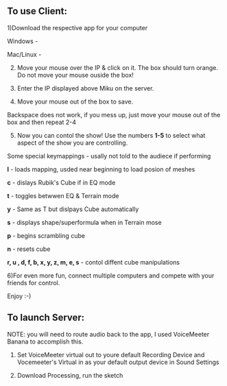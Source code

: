 ## To use Client:

1)Download the respective app for your computer

Windows -

Mac/Linux - 

2) Move your mouse over the IP & click on it. The box should turn orange. Do not move your mouse ouside the box!

3) Enter the IP displayed above Miku on the server.

4) Move your mouse out of the box to save.

Backspace does not work, if you mess up, just move your mouse out of the box and then repeat 2-4

5) Now you can contol the show! Use the numbers **1-5** to select what aspect of the show you are controlling.

Some special keymappings - usally not told to the audiece if performing

**l** - loads mapping, usded near beginning to load posion of meshes

**c** - dislays Rubik's Cube if in EQ mode

**t** - toggles betwwen EQ & Terrain mode

**y** - Same as T but dislpays Cube automatically

**s** - displays shape/superformula when in Terrain mose

**p** - begins scrambling cube

**n** - resets cube

**r, u , d, f, b, x, y, z, m, e, s** - contol diffent cube manipulations

6)For even more fun, connect multiple computers and compete with your friends for control.

Enjoy :-)

## To launch Server:

NOTE: you will need to route audio back to the app, I used VoiceMeeter Banana to accomplish this.

1) Set VoiceMeeter virtual out to youre default Recording Device and Vocemeeter's Virtual in as your default output device in Sound Settings

2) Download Processing, run the sketch
